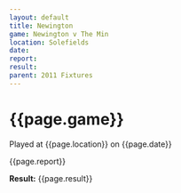 ```yaml
---
layout: default
title: Newington
game: Newington v The Min
location: Solefields
date: 
report: 
result: 
parent: 2011 Fixtures
---
```


# {{page.game}}

Played at {{page.location}} on {{page.date}}

{{page.report}}

**Result:** {{page.result}}
